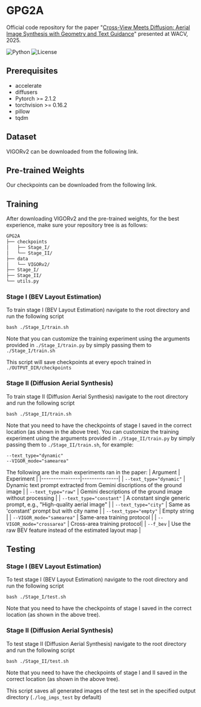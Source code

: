 # GPG2A
Official code repository for the paper "[Cross-View Meets Diffusion: Aerial Image Synthesis with Geometry and Text Guidance](https://arxiv.org/abs/2408.04224)" presented at WACV, 2025.

![Python](https://img.shields.io/badge/python-3.8%2B-blue)
![License](https://img.shields.io/badge/License-Apache_2.0-blue.svg)

## Prerequisites
- accelerate
- diffusers
- Pytorch >= 2.1.2
- torchvision >= 0.16.2
- pillow
- tqdm

## Dataset
VIGORv2 can be downloaded from the following link.

## Pre-trained Weights
Our checkpoints can be downloaded from the following link.

## Training
After downloading VIGORv2 and the pre-trained weights, for the best experience, make sure your repository tree is as follows:
```bash
GPG2A
├── checkpoints
│   ├── Stage_I/
│   └── Stage_II/
├── data
│   └── VIGORv2/
├── Stage_I/
├── Stage_II/
└── utils.py
```

### Stage I (BEV Layout Estimation)
To train stage I (BEV Layout Estimation) navigate to the root directory and run the following script
```
bash ./Stage_I/train.sh
```
Note that you can customize the training experiment using the arguments provided in `./Stage_I/train.py` by simply passing them to `./Stage_I/train.sh`

This script will save checkpoints at every epoch trained in `./OUTPUT_DIR/checkpoints`

### Stage II (Diffusion Aerial Synthesis)
To train stage II (Diffusion Aerial Synthesis) navigate to the root directory and run the following script
```
bash ./Stage_II/train.sh
```
Note that you need to have the checkpoints of stage I saved in the correct location (as shown in the above tree).
You can customize the training experiment using the arguments provided in `./Stage_II/train.py` by simply passing them to `./Stage_II/train.sh`, for example:
```
--text_type="dynamic"
--VIGOR_mode="samearea"
```
The following are the main experiments ran in the paper:
| Argument       | Experiment    |
|----------------|---------------|
| `--text_type="dynamic"` | Dynamic text prompt extracted from Gemini discriptions of the ground image |
| `--text_type="raw"` | Gemini descriptions of the ground image without processing |
| `--text_type="constant"` | A constant single generic prompt, e.g., "High-quality aerial image" |
| `--text_type="city"` | Same as 'constant' prompt but with city name |
| `--text_type="empty"` | Empty string |
| `--VIGOR_mode="samearea"` | Same-area training protocol |
| `--VIGOR_mode="crossarea"` | Cross-area training protocol|
| `--f_bev` | Use the raw BEV feature instead of the estimated layout map |

## Testing
### Stage I (BEV Layout Estimation)
To test stage I (BEV Layout Estimation) navigate to the root directory and run the following script
```
bash ./Stage_I/test.sh
```
Note that you need to have the checkpoints of stage I saved in the correct location (as shown in the above tree).

### Stage II (Diffusion Aerial Synthesis)
To test stage II (Diffusion Aerial Synthesis) navigate to the root directory and run the following script
```
bash ./Stage_II/test.sh
```
Note that you need to have the checkpoints of stage I and II saved in the correct location (as shown in the above tree).

This script saves all generated images of the test set in the specified output directory (`./log_imgs_test` by default)



